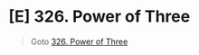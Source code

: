 # [E] 326. Power of Three
> Goto [326. Power of Three](https://leetcode.com/problems/power-of-three/description/)